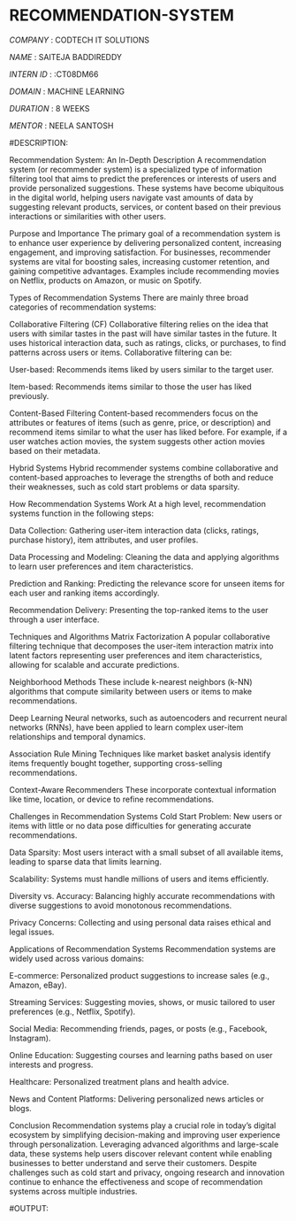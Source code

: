 # RECOMMENDATION-SYSTEM

*COMPANY* : CODTECH  IT SOLUTIONS

*NAME* : SAITEJA BADDIREDDY

*INTERN ID* : :CT08DM66

*DOMAIN* : MACHINE LEARNING

*DURATION* : 8 WEEKS

*MENTOR* : NEELA SANTOSH

#DESCRIPTION:

Recommendation System: An In-Depth Description
A recommendation system (or recommender system) is a specialized type of information filtering tool that aims to predict the preferences or interests of users and provide personalized suggestions. These systems have become ubiquitous in the digital world, helping users navigate vast amounts of data by suggesting relevant products, services, or content based on their previous interactions or similarities with other users.

Purpose and Importance
The primary goal of a recommendation system is to enhance user experience by delivering personalized content, increasing engagement, and improving satisfaction. For businesses, recommender systems are vital for boosting sales, increasing customer retention, and gaining competitive advantages. Examples include recommending movies on Netflix, products on Amazon, or music on Spotify.

Types of Recommendation Systems
There are mainly three broad categories of recommendation systems:

Collaborative Filtering (CF)
Collaborative filtering relies on the idea that users with similar tastes in the past will have similar tastes in the future. It uses historical interaction data, such as ratings, clicks, or purchases, to find patterns across users or items. Collaborative filtering can be:

User-based: Recommends items liked by users similar to the target user.

Item-based: Recommends items similar to those the user has liked previously.

Content-Based Filtering
Content-based recommenders focus on the attributes or features of items (such as genre, price, or description) and recommend items similar to what the user has liked before. For example, if a user watches action movies, the system suggests other action movies based on their metadata.

Hybrid Systems
Hybrid recommender systems combine collaborative and content-based approaches to leverage the strengths of both and reduce their weaknesses, such as cold start problems or data sparsity.

How Recommendation Systems Work
At a high level, recommendation systems function in the following steps:

Data Collection: Gathering user-item interaction data (clicks, ratings, purchase history), item attributes, and user profiles.

Data Processing and Modeling: Cleaning the data and applying algorithms to learn user preferences and item characteristics.

Prediction and Ranking: Predicting the relevance score for unseen items for each user and ranking items accordingly.

Recommendation Delivery: Presenting the top-ranked items to the user through a user interface.

Techniques and Algorithms
Matrix Factorization
A popular collaborative filtering technique that decomposes the user-item interaction matrix into latent factors representing user preferences and item characteristics, allowing for scalable and accurate predictions.

Neighborhood Methods
These include k-nearest neighbors (k-NN) algorithms that compute similarity between users or items to make recommendations.

Deep Learning
Neural networks, such as autoencoders and recurrent neural networks (RNNs), have been applied to learn complex user-item relationships and temporal dynamics.

Association Rule Mining
Techniques like market basket analysis identify items frequently bought together, supporting cross-selling recommendations.

Context-Aware Recommenders
These incorporate contextual information like time, location, or device to refine recommendations.

Challenges in Recommendation Systems
Cold Start Problem: New users or items with little or no data pose difficulties for generating accurate recommendations.

Data Sparsity: Most users interact with a small subset of all available items, leading to sparse data that limits learning.

Scalability: Systems must handle millions of users and items efficiently.

Diversity vs. Accuracy: Balancing highly accurate recommendations with diverse suggestions to avoid monotonous recommendations.

Privacy Concerns: Collecting and using personal data raises ethical and legal issues.

Applications of Recommendation Systems
Recommendation systems are widely used across various domains:

E-commerce: Personalized product suggestions to increase sales (e.g., Amazon, eBay).

Streaming Services: Suggesting movies, shows, or music tailored to user preferences (e.g., Netflix, Spotify).

Social Media: Recommending friends, pages, or posts (e.g., Facebook, Instagram).

Online Education: Suggesting courses and learning paths based on user interests and progress.

Healthcare: Personalized treatment plans and health advice.

News and Content Platforms: Delivering personalized news articles or blogs.

Conclusion
Recommendation systems play a crucial role in today’s digital ecosystem by simplifying decision-making and improving user experience through personalization. Leveraging advanced algorithms and large-scale data, these systems help users discover relevant content while enabling businesses to better understand and serve their customers. Despite challenges such as cold start and privacy, ongoing research and innovation continue to enhance the effectiveness and scope of recommendation systems across multiple industries.

#OUTPUT:

